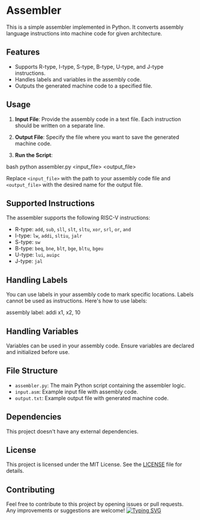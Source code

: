 # Assembler

This is a simple assembler implemented in Python. It converts assembly language instructions into machine code for given architecture.

## Features

- Supports R-type, I-type, S-type, B-type, U-type, and J-type instructions.
- Handles labels and variables in the assembly code.
- Outputs the generated machine code to a specified file.

## Usage

1. **Input File**: Provide the assembly code in a text file. Each instruction should be written on a separate line.
   
2. **Output File**: Specify the file where you want to save the generated machine code.

3. **Run the Script**:

bash
python assembler.py <input_file> <output_file>


Replace `<input_file>` with the path to your assembly code file and `<output_file>` with the desired name for the output file.

## Supported Instructions

The assembler supports the following RISC-V instructions:

- R-type: `add`, `sub`, `sll`, `slt`, `sltu`, `xor`, `srl`, `or`, `and`
- I-type: `lw`, `addi`, `sltiu`, `jalr`
- S-type: `sw`
- B-type: `beq`, `bne`, `blt`, `bge`, `bltu`, `bgeu`
- U-type: `lui`, `auipc`
- J-type: `jal`

## Handling Labels

You can use labels in your assembly code to mark specific locations. Labels cannot be used as instructions. Here's how to use labels:

assembly
label:
    addi x1, x2, 10


## Handling Variables

Variables can be used in your assembly code. Ensure variables are declared and initialized before use.

## File Structure

- `assembler.py`: The main Python script containing the assembler logic.
- `input.asm`: Example input file with assembly code.
- `output.txt`: Example output file with generated machine code.

## Dependencies

This project doesn't have any external dependencies.

## License

This project is licensed under the MIT License. See the [LICENSE](LICENSE) file for details.

## Contributing

Feel free to contribute to this project by opening issues or pull requests. Any improvements or suggestions are welcome!
[![Typing SVG](https://readme-typing-svg.demolab.com/CO+PROJECT=First+line+of+text;Second+line+of+text)](https://git.io/typing-svg)
